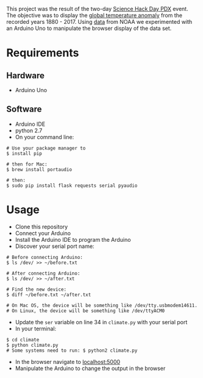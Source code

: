 This project was the result of the two-day [Science Hack Day PDX](http://portland.sciencehackday.org/) event. The objective was to display the [global temperature anomaly](https://www.ncdc.noaa.gov/monitoring-references/faq/anomalies.php) from the recorded years 1880 - 2017. Using [data](https://www.ncdc.noaa.gov/cag/time-series/global/globe/land/1/7/1880-2017.csv
) from NOAA we experimented with an Arduino Uno to manipulate the browser display of the data set.  

# Requirements
## Hardware
* Arduino Uno

## Software
* Arduino IDE
* python 2.7
* On your command line:
```  
# Use your package manager to
$ install pip

# then for Mac: 
$ brew install portaudio  

# then: 
$ sudo pip install flask requests serial pyaudio 
```

# Usage
* Clone this repository
* Connect your Arduino 
* Install the Arduino IDE to program the Arduino
* Discover your serial port name:
```
# Before connecting Arduino:
$ ls /dev/ >> ~/before.txt

# After connecting Arduino:
$ ls /dev/ >> ~/after.txt

# Find the new device:
$ diff ~/before.txt ~/after.txt

# On Mac OS, the device will be something like /dev/tty.usbmodem14611.
# On Linux, the device will be something like /dev/ttyACM0
```
* Update the `ser` variable on line 34 in `climate.py` with your serial port
* In your terminal:
```
$ cd climate
$ python climate.py
# Some systems need to run: $ python2 climate.py
```
* In the browser navigate to [localhost:5000](localhost:5000)
* Manipulate the Arduino to change the output in the browser
